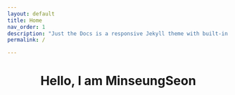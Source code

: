 ```yaml
---
layout: default
title: Home
nav_order: 1
description: "Just the Docs is a responsive Jekyll theme with built-in search that is easily customizable and hosted on GitHub Pages."
permalink: /

---
```


<div style="text-align:center"> <h1>Hello, I am MinseungSeon </h1> </div>
  

